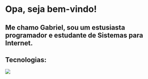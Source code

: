 # Opa, seja bem-vindo!
## Me chamo Gabriel, sou um estusiasta programador e estudante de Sistemas para Internet. 

## Tecnologias:
<img src="https://cdn.jsdelivr.net/gh/devicons/devicon@latest/icons/html5/html5-original.svg" />
          

<!--
**srfirew/srfirew** is a ✨ _special_ ✨ repository because its `README.md` (this file) appears on your GitHub profile.

Here are some ideas to get you started:

- 🔭 I’m currently working on ...
- 🌱 I’m currently learning ...
- 👯 I’m looking to collaborate on ...
- 🤔 I’m looking for help with ...
- 💬 Ask me about ...
- 📫 How to reach me: ...
- 😄 Pronouns: ...
- ⚡ Fun fact: ...
-->

